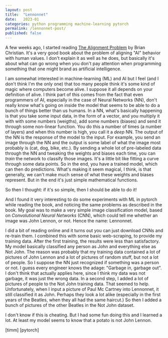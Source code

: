 ```yaml
---
layout: post
title:  "Lennonnet"
date:   2023-01
categories: python programming machine-learning pytorch
permalink: /lennonnet-post/
published: false
---
```


A few weeks ago, I started reading [The Alignment Problem][alignment-problem]
by Brian Christian. It's a very good book about the problem of aligning "AI" behavior with human values.
I don't explain it as well as he does, but basically it's about
what can go wrong when you don't pay attention when programming something that one might brand as artificial intelligence.

I am somewhat interested in machine-learning (ML) and AI but I feel (and I don't think I'm the only one)
that too many people think it's some kind of magic where computers
become alive. I suppose it all depends on your definition of alive.
I think part of this comes from the fact that even programmers of AI, especially in the case of Neural Networks (NN), don't really know what's going on inside the model that seems to be able to do a bunch of things better than us humans.
In a NN, what's basically happening is that you take some input data, in the form of a vector, and you multiply it with with some numbers (weigths), add some numbers (biases) and send it through some non-linear function.
You do this a number of times (a number of layers) and when this number is high, you call it a *deep* NN.
The output of the NN is the response of the model to the input.
For example, you send an image through the NN and the output is some label of what the image most probably is (cat, dog, bike, etc.).
By sending a whole lot of pre-labeled data through the NN and tweaking the weights and biases each time, you can *train* the network to classify those images.
It's a little bit like fitting a curve through some data points.
So in the end, you have a trained model, which can then do predictions. What's making it seem magical, I think, is that generally, we can't make much sense of what these weights and biases represent.
But in the end it's just simple mathematical functions.

So then I thought: if it's so simple, then I should be able to do it!

And I found it very interesting to do some experiments with ML in pytorch while reading the book, and noticing the same problems as described in the book.
My goal was to make a very simple image classification model, based on *Convolutional Neural Networks* (CNN), which could tell me whether an image was John Lennon, or not. Hence the name: Lennonnet.

I did a bit of reading online and it turns out you can just download CNNs and re-train them.
I combined this with some basic web-scraping, to provide my training data.
After the first training, the results were less than satisfactory. My model basically classified any person as John and everything else as Not John. The reason was probably that my training data contained a lot of pictures of John Lennon and a lot of pictures of random stuff, but not a lot of people.
So I suppose the NN just recognized if something was a person or not.
I guess every engineer knows the adage: "Garbage in, garbage out". I don't think that actually applies here, since I think my data was not garbage, it was just the wrong data.
In a second step, I added a lot of pictures of people to the Not John training data. That seemed to help.
Unfortunately, when I input a picture of Paul Mc Cartney into Lennonnet, it still classified it as John.
Perhaps they look a lot alike (especially in the first years of the Beatles, when they all had the same haircut.)
So then I added a bunch of pictures of the other Beatles in the Not John dataset.

I don't know if this is cheating. But I had some fun doing this and I learned a lot. At least my model seems to know that a potato is not John Lennon.

[alignment-problem]: https://wwww.google.com
[timm]
[pytorch]